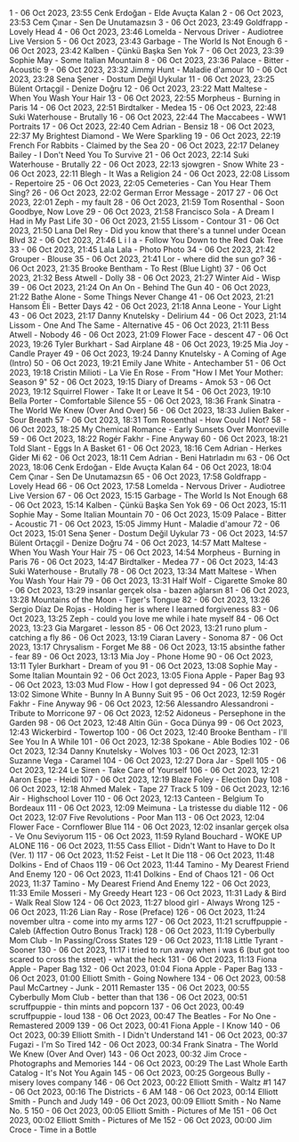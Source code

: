 1 - 06 Oct 2023, 23:55	Cenk Erdoğan - Elde Avuçta Kalan
2 - 06 Oct 2023, 23:53	Cem Çınar - Sen De Unutamazsın
3 - 06 Oct 2023, 23:49	Goldfrapp - Lovely Head
4 - 06 Oct 2023, 23:46	Lomelda - Nervous Driver - Audiotree Live Version
5 - 06 Oct 2023, 23:43	Garbage - The World Is Not Enough
6 - 06 Oct 2023, 23:42	Kalben - Çünkü Başka Sen Yok
7 - 06 Oct 2023, 23:39	Sophie May - Some Italian Mountain
8 - 06 Oct 2023, 23:36	Palace - Bitter - Acoustic
9 - 06 Oct 2023, 23:32	Jimmy Hunt - Maladie d'amour
10 - 06 Oct 2023, 23:28	Sena Şener - Dostum Değil Uykular
11 - 06 Oct 2023, 23:25	Bülent Ortaçgil - Denize Doğru
12 - 06 Oct 2023, 23:22	Matt Maltese - When You Wash Your Hair
13 - 06 Oct 2023, 22:55	Morpheus - Burning in Paris
14 - 06 Oct 2023, 22:51	Birdtalker - Medea
15 - 06 Oct 2023, 22:48	Suki Waterhouse - Brutally
16 - 06 Oct 2023, 22:44	The Maccabees - WW1 Portraits
17 - 06 Oct 2023, 22:40	Cem Adrian - Bensiz
18 - 06 Oct 2023, 22:37	My Brightest Diamond - We Were Sparkling
19 - 06 Oct 2023, 22:19	French For Rabbits - Claimed by the Sea
20 - 06 Oct 2023, 22:17	Delaney Bailey - I Don't Need You To Survive
21 - 06 Oct 2023, 22:14	Suki Waterhouse - Brutally
22 - 06 Oct 2023, 22:13	sjowgren - Snow White
23 - 06 Oct 2023, 22:11	Blegh - It Was a Religion
24 - 06 Oct 2023, 22:08	Lissom - Repertoire
25 - 06 Oct 2023, 22:05	Cemeteries - Can You Hear Them Sing?
26 - 06 Oct 2023, 22:02	German Error Message - 2017
27 - 06 Oct 2023, 22:01	Zeph - my fault
28 - 06 Oct 2023, 21:59	Tom Rosenthal - Soon Goodbye, Now Love
29 - 06 Oct 2023, 21:58	Francisco Sola - A Dream I Had in My Past Life
30 - 06 Oct 2023, 21:55	Lissom - Contour
31 - 06 Oct 2023, 21:50	Lana Del Rey - Did you know that there's a tunnel under Ocean Blvd
32 - 06 Oct 2023, 21:46	L i l a - Follow You Down to the Red Oak Tree
33 - 06 Oct 2023, 21:45	Lala Lala - Photo Photo
34 - 06 Oct 2023, 21:42	Grouper - Blouse
35 - 06 Oct 2023, 21:41	Lor - where did the sun go?
36 - 06 Oct 2023, 21:35	Brooke Bentham - To Rest (Blue Light)
37 - 06 Oct 2023, 21:32	Bess Atwell - Dolly
38 - 06 Oct 2023, 21:27	Winter Aid - Wisp
39 - 06 Oct 2023, 21:24	On An On - Behind The Gun
40 - 06 Oct 2023, 21:22	Bathe Alone - Some Things Never Change
41 - 06 Oct 2023, 21:21	Hansom Ēli - Better Days
42 - 06 Oct 2023, 21:18	Anna Leone - Your Light
43 - 06 Oct 2023, 21:17	Danny Knutelsky - Delirium
44 - 06 Oct 2023, 21:14	Lissom - One And The Same - Alternative
45 - 06 Oct 2023, 21:11	Bess Atwell - Nobody
46 - 06 Oct 2023, 21:09	Flower Face - descent
47 - 06 Oct 2023, 19:26	Tyler Burkhart - Sad Airplane
48 - 06 Oct 2023, 19:25	Mia Joy - Candle Prayer
49 - 06 Oct 2023, 19:24	Danny Knutelsky - A Coming of Age (Intro)
50 - 06 Oct 2023, 19:21	Emily Jane White - Antechamber
51 - 06 Oct 2023, 19:18	Cristin Milioti - La Vie En Rose - From "How I Met Your Mother: Season 9"
52 - 06 Oct 2023, 19:15	Diary of Dreams - Amok
53 - 06 Oct 2023, 19:12	Squirrel Flower - Take It or Leave It
54 - 06 Oct 2023, 19:10	Bella Porter - Comfortable Silence
55 - 06 Oct 2023, 18:36	Frank Sinatra - The World We Knew (Over And Over)
56 - 06 Oct 2023, 18:33	Julien Baker - Sour Breath
57 - 06 Oct 2023, 18:31	Tom Rosenthal - How Could I Not?
58 - 06 Oct 2023, 18:25	My Chemical Romance - Early Sunsets Over Monroeville
59 - 06 Oct 2023, 18:22	Rogér Fakhr - Fine Anyway
60 - 06 Oct 2023, 18:21	Told Slant - Eggs In A Basket
61 - 06 Oct 2023, 18:16	Cem Adrian - Herkes Gider Mi
62 - 06 Oct 2023, 18:11	Cem Adrian - Beni Hatırladın mı
63 - 06 Oct 2023, 18:06	Cenk Erdoğan - Elde Avuçta Kalan
64 - 06 Oct 2023, 18:04	Cem Çınar - Sen De Unutamazsın
65 - 06 Oct 2023, 17:58	Goldfrapp - Lovely Head
66 - 06 Oct 2023, 17:58	Lomelda - Nervous Driver - Audiotree Live Version
67 - 06 Oct 2023, 15:15	Garbage - The World Is Not Enough
68 - 06 Oct 2023, 15:14	Kalben - Çünkü Başka Sen Yok
69 - 06 Oct 2023, 15:11	Sophie May - Some Italian Mountain
70 - 06 Oct 2023, 15:09	Palace - Bitter - Acoustic
71 - 06 Oct 2023, 15:05	Jimmy Hunt - Maladie d'amour
72 - 06 Oct 2023, 15:01	Sena Şener - Dostum Değil Uykular
73 - 06 Oct 2023, 14:57	Bülent Ortaçgil - Denize Doğru
74 - 06 Oct 2023, 14:57	Matt Maltese - When You Wash Your Hair
75 - 06 Oct 2023, 14:54	Morpheus - Burning in Paris
76 - 06 Oct 2023, 14:47	Birdtalker - Medea
77 - 06 Oct 2023, 14:43	Suki Waterhouse - Brutally
78 - 06 Oct 2023, 13:34	Matt Maltese - When You Wash Your Hair
79 - 06 Oct 2023, 13:31	Half Wolf - Cigarette Smoke
80 - 06 Oct 2023, 13:29	insanlar gerçek olsa - bazen ağlarsın
81 - 06 Oct 2023, 13:28	Mountains of the Moon - Tiger's Tongue
82 - 06 Oct 2023, 13:26	Sergio Díaz De Rojas - Holding her is where I learned forgiveness
83 - 06 Oct 2023, 13:25	Zeph - could you love me while i hate myself
84 - 06 Oct 2023, 13:23	Gia Margaret - lesson
85 - 06 Oct 2023, 13:21	runo plum - catching a fly
86 - 06 Oct 2023, 13:19	Ciaran Lavery - Sonoma
87 - 06 Oct 2023, 13:17	Chrysalism - Forget Me
88 - 06 Oct 2023, 13:15	absinthe father - fear
89 - 06 Oct 2023, 13:13	Mia Joy - Phone Home
90 - 06 Oct 2023, 13:11	Tyler Burkhart - Dream of you
91 - 06 Oct 2023, 13:08	Sophie May - Some Italian Mountain
92 - 06 Oct 2023, 13:05	Fiona Apple - Paper Bag
93 - 06 Oct 2023, 13:03	Mud Flow - How I got depressed
94 - 06 Oct 2023, 13:02	Simone White - Bunny In A Bunny Suit
95 - 06 Oct 2023, 12:59	Rogér Fakhr - Fine Anyway
96 - 06 Oct 2023, 12:56	Alessandro Alessandroni - Tribute to Morricone
97 - 06 Oct 2023, 12:52	Aidoneus - Persephone in the Garden
98 - 06 Oct 2023, 12:48	Altin Gün - Goca Dünya
99 - 06 Oct 2023, 12:43	Wickerbird - Towertop
100 - 06 Oct 2023, 12:40	Brooke Bentham - I'll See You In A While
101 - 06 Oct 2023, 12:38	Spokane - Able Bodies
102 - 06 Oct 2023, 12:34	Danny Knutelsky - Wolves
103 - 06 Oct 2023, 12:31	Suzanne Vega - Caramel
104 - 06 Oct 2023, 12:27	Dora Jar - Spell
105 - 06 Oct 2023, 12:24	Le Siren - Take Care of Yourself
106 - 06 Oct 2023, 12:21	Aaron Espe - Heidi
107 - 06 Oct 2023, 12:19	Blaze Foley - Election Day
108 - 06 Oct 2023, 12:18	Ahmed Malek - Tape 27 Track 5
109 - 06 Oct 2023, 12:16	Air - Highschool Lover
110 - 06 Oct 2023, 12:13	Canteen - Belgium To Bordeaux
111 - 06 Oct 2023, 12:09	Meimuna - La tristesse du diable
112 - 06 Oct 2023, 12:07	Five Revolutions - Poor Man
113 - 06 Oct 2023, 12:04	Flower Face - Cornflower Blue
114 - 06 Oct 2023, 12:02	insanlar gerçek olsa - Ve Onu Seviyorum
115 - 06 Oct 2023, 11:59	Ryland Bouchard - WOKE UP ALONE
116 - 06 Oct 2023, 11:55	Cass Elliot - Didn't Want to Have to Do It (Ver. 1)
117 - 06 Oct 2023, 11:52	Feist - Let It Die
118 - 06 Oct 2023, 11:48	Dolkins - End of Chaos
119 - 06 Oct 2023, 11:44	Tamino - My Dearest Friend And Enemy
120 - 06 Oct 2023, 11:41	Dolkins - End of Chaos
121 - 06 Oct 2023, 11:37	Tamino - My Dearest Friend And Enemy
122 - 06 Oct 2023, 11:33	Emile Mosseri - My Greedy Heart
123 - 06 Oct 2023, 11:31	Lady & Bird - Walk Real Slow
124 - 06 Oct 2023, 11:27	blood girl - Always Wrong
125 - 06 Oct 2023, 11:26	Lian Ray - Rose (Preface)
126 - 06 Oct 2023, 11:24	november ultra - come into my arms
127 - 06 Oct 2023, 11:21	scruffpuppie - Caleb (Affection Outro Bonus Track)
128 - 06 Oct 2023, 11:19	Cyberbully Mom Club - In Passing/Cross States
129 - 06 Oct 2023, 11:18	Little Tyrant - Sooner
130 - 06 Oct 2023, 11:17	i tried to run away when i was 6 (but got too scared to cross the street) - what the heck
131 - 06 Oct 2023, 11:13	Fiona Apple - Paper Bag
132 - 06 Oct 2023, 01:04	Fiona Apple - Paper Bag
133 - 06 Oct 2023, 01:00	Elliott Smith - Going Nowhere
134 - 06 Oct 2023, 00:58	Paul McCartney - Junk - 2011 Remaster
135 - 06 Oct 2023, 00:55	Cyberbully Mom Club - better than that
136 - 06 Oct 2023, 00:51	scruffpuppie - thin mints and popcorn
137 - 06 Oct 2023, 00:49	scruffpuppie - loud
138 - 06 Oct 2023, 00:47	The Beatles - For No One - Remastered 2009
139 - 06 Oct 2023, 00:41	Fiona Apple - I Know
140 - 06 Oct 2023, 00:39	Elliott Smith - I Didn't Understand
141 - 06 Oct 2023, 00:37	Fugazi - I'm So Tired
142 - 06 Oct 2023, 00:34	Frank Sinatra - The World We Knew (Over And Over)
143 - 06 Oct 2023, 00:32	Jim Croce - Photographs and Memories
144 - 06 Oct 2023, 00:29	The Last Whole Earth Catalog - It's Not You Again
145 - 06 Oct 2023, 00:25	Gorgeous Bully - misery loves company
146 - 06 Oct 2023, 00:22	Elliott Smith - Waltz #1
147 - 06 Oct 2023, 00:16	The Districts - 6 AM
148 - 06 Oct 2023, 00:14	Elliott Smith - Punch and Judy
149 - 06 Oct 2023, 00:09	Elliott Smith - No Name No. 5
150 - 06 Oct 2023, 00:05	Elliott Smith - Pictures of Me
151 - 06 Oct 2023, 00:02	Elliott Smith - Pictures of Me
152 - 06 Oct 2023, 00:00	Jim Croce - Time in a Bottle
